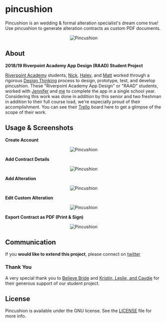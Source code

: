 
# pincushion
Pincushion is an wedding & formal alteration specialist's dream come true! Use pincushion to generate
alteration contracts as custom PDF documents.

<p align="center">
	<img src="https://raw.githubusercontent.com/riverpointacademy/pincushion/master/images/ReadMeLogo.png" alt="Pincushion">
</p>


## About
**2018/19 Riverpoint Academy App Design (RAAD) Student Project**

[Riverpoint Academy](https://twitter.com/riverptacademy) students, [Nick](https://github.com/nickhaggerty), [Haley](https://github.com/imonacomputer), and [Matt](https://github.com/theguymatt) worked through a rigorous [Design Thinking](http://www.designkit.org//) process to design, prototype, test, and develop pincushion. These "Riverpoint Academy App Design" or "RAAD" students, worked with [Jennifer](https://github.com/jenniferqboyd) and [me](https://github.com/matthewalangreen) to complete the app in a single school year. Considering this work was done in addition by this senior and two freshman in addition to their full course load, we're especially proud of their accomplishment. You can see their [Trello](https://trello.com/b/E8S0fkrD/raad) board here to get a glimpse of the scope of their work.





## Usage & Screenshots

**Create Account**
<p align="center">
	<img src="https://raw.githubusercontent.com/riverpointacademy/pincushion/master/images/CreateAccount.gif" alt="Pincushion">
</p>

**Add Contract Details**
<p align="center">
	<img src="https://raw.githubusercontent.com/riverpointacademy/pincushion/master/images/AddContractDetails.gif" alt="Pincushion">
</p>

**Add Alteration**
<p align="center">
	<img src="https://raw.githubusercontent.com/riverpointacademy/pincushion/master/images/AddAlteration.gif" alt="Pincushion">
</p>

**Edit Custom Alteration**
<p align="center">
	<img src="https://raw.githubusercontent.com/riverpointacademy/pincushion/master/images/EditCustomAlteration.gif" alt="Pincushion">
</p>

**Export Contract as PDF (Print & Sign)**
<p align="center">
	<img src="https://raw.githubusercontent.com/riverpointacademy/pincushion/master/images/ExportContractAsPDF.gif" alt="Pincushion">
</p>

## Communication

If you **would like to extend this project**, please connect on [twitter](http://twitter.com/stematthewgreen)


### Thank You

A very special thank you to [Believe Bride](https://believebride.com) and  [Kristin, Leslie, and Caydie](https://believebride.com/alterations) for their generous support of our student project.

## License

Pincushion is available under the GNU license. See the [LICENSE](LICENSE) file for more info.

